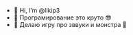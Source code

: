 - 👋 Hi, I’m @likip3
- 👀 Програмирование это круто 😎
- 🎵 Делаю игру про зввуки и монстра 🥩

<!---
likip3/likip3 is a ✨ special ✨ repository because its `README.md` (this file) appears on your GitHub profile.
You can click the Preview link to take a look at your changes.
--->
